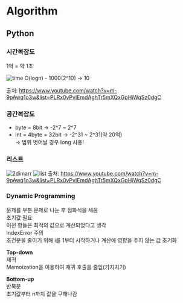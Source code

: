 # Algorithm
## Python
### 시간복잡도
1억 = 약 1초

![time](https://user-images.githubusercontent.com/68456385/124630206-28d27b00-debd-11eb-89c9-f2e72e1e1a2e.PNG)
O(logn) - 1000(2^10) -> 10

출처: https://www.youtube.com/watch?v=m-9pAwq1o3w&list=PLRx0vPvlEmdAghTr5mXQxGpHjWqSz0dgC

### 공간복잡도
- byte = 8bit -> -2^7 ~ 2^7
- int = 4byte = 32bit -> -2^31 ~ 2^31(약 20억)   
-> 범위 벗어날 경우 long 사용!

### 리스트
![2dimarr](https://user-images.githubusercontent.com/68456385/124630211-2a9c3e80-debd-11eb-8cd5-085aa3ad2198.PNG)
![list](https://user-images.githubusercontent.com/68456385/124630213-2b34d500-debd-11eb-9452-039d136c9323.PNG)
출처: https://www.youtube.com/watch?v=m-9pAwq1o3w&list=PLRx0vPvlEmdAghTr5mXQxGpHjWqSz0dgC

### Dynamic Programming
문제를 부분 문제로 나눈 후 점화식을 세움   
초기값 필요   
이전 항들은 최적의 값으로 계산되었다고 생각   
IndexError 주의   
조건문을 줄이기 위해 i를 1부터 시작하거나 계산에 영향을 주지 않는 값 초기화   

**Top-down**   
재귀   
Memoization을 이용하여 재귀 호출을 줄임(가지치기)

**Bottom-up**   
반복문   
초기값부터 n까지 값을 구해나감

